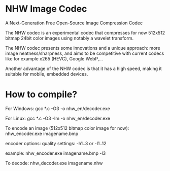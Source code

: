 NHW Image Codec
============

A Next-Generation Free Open-Source Image Compression Codec

The NHW codec is an experimental codec that compresses for now 512x512 bitmap 24bit color images using notably a wavelet transform.

The NHW codec presents some innovations and a unique approach: more image neatness/sharpness, and aims to be competitive with current codecs like for example x265 (HEVC), Google WebP,...

Another advantage of the NHW codec is that it has a high speed, making it suitable for mobile, embedded devices.


How to compile?
============

For Windows: gcc *.c -O3 -o nhw_en/decoder.exe

For Linux: gcc *.c -O3 -lm -o nhw_en/decoder.exe

To encode an image (512x512 bitmap color image for now): nhw_encoder.exe imagename.bmp

encoder options: quality settings: -h1..3 or -l1..12

example: nhw_encoder.exe imagename.bmp -l3
                 
To decode: nhw_decoder.exe imagename.nhw
